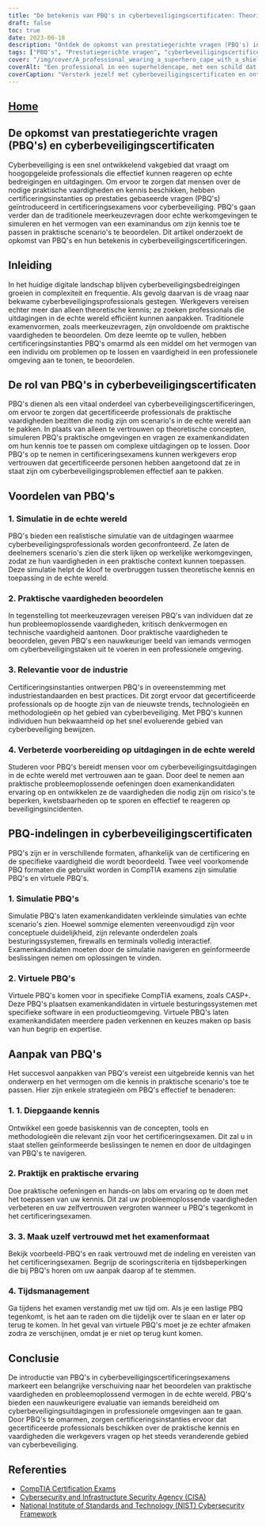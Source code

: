 ```yaml
---
title: "De betekenis van PBQ's in cyberbeveiligingscertificaten: Theorie en praktijk overbruggen"
draft: false
toc: true
date: 2023-06-18
description: "Ontdek de opkomst van prestatiegerichte vragen (PBQ's) in cyberbeveiligingscertificeringen en hun rol in het beoordelen van praktische vaardigheden en probleemoplossend vermogen in de echte wereld."
tags: ["PBQ's", "Prestatiegerichte vragen", "cyberbeveiligingscertificeringen", "praktische vaardigheden", "problemen in de echte wereld oplossen", "simulatie PBQ's", "virtuele PBQ's", "examenvoorbereiding", "cyberbeveiligingsprofessionals", "praktijkervaring", "certificeringsexamens", "CompTIA", "IT-beveiliging", "cyberbedreigingen", "kritisch denken", "technische vaardigheid", "relevantie voor de industrie", "cyberbeveiligingstrends", "industrienormen", "NIST Cyberveiligheidskader", "CISA", "Nationaal Instituut voor Normen en Technologie", "beoordeling cyberbeveiliging", "onderwijs in cyberbeveiliging", "informatiebeveiliging", "beveiligingsprofessionals", "banenmarkt cyberbeveiliging", "IT-certificeringen", "cyberbeveiligingsvaardigheden", "netwerkbeveiliging"]
cover: "/img/cover/A_professional_wearing_a_superhero_cape_with_a_shield_repre.png"
coverAlt: "Een professional in een superheldencape, met een schild dat staat voor cyberbeveiliging, staat zelfverzekerd voor een computernetwerk."
coverCaption: "Versterk jezelf met cyberbeveiligingscertificaten en ontketen je superheldenpotentieel!"
---
```


## [Home](/cyber-security-career-playbook-start/)

## De opkomst van prestatiegerichte vragen (PBQ's) en cyberbeveiligingscertificaten

Cyberbeveiliging is een snel ontwikkelend vakgebied dat vraagt om hoogopgeleide professionals die effectief kunnen reageren op echte bedreigingen en uitdagingen. Om ervoor te zorgen dat mensen over de nodige praktische vaardigheden en kennis beschikken, hebben certificeringsinstanties op prestaties gebaseerde vragen (PBQ's) geïntroduceerd in certificeringsexamens voor cyberbeveiliging. PBQ's gaan verder dan de traditionele meerkeuzevragen door echte werkomgevingen te simuleren en het vermogen van een examinandus om zijn kennis toe te passen in praktische scenario's te beoordelen. Dit artikel onderzoekt de opkomst van PBQ's en hun betekenis in cyberbeveiligingscertificeringen.

## Inleiding

In het huidige digitale landschap blijven cyberbeveiligingsbedreigingen groeien in complexiteit en frequentie. Als gevolg daarvan is de vraag naar bekwame cyberbeveiligingsprofessionals gestegen. Werkgevers vereisen echter meer dan alleen theoretische kennis; ze zoeken professionals die uitdagingen in de echte wereld efficiënt kunnen aanpakken. Traditionele examenvormen, zoals meerkeuzevragen, zijn onvoldoende om praktische vaardigheden te beoordelen. Om deze leemte op te vullen, hebben certificeringsinstanties PBQ's omarmd als een middel om het vermogen van een individu om problemen op te lossen en vaardigheid in een professionele omgeving aan te tonen, te beoordelen.

## De rol van PBQ's in cyberbeveiligingscertificaten

PBQ's dienen als een vitaal onderdeel van cyberbeveiligingscertificeringen, om ervoor te zorgen dat gecertificeerde professionals de praktische vaardigheden bezitten die nodig zijn om scenario's in de echte wereld aan te pakken. In plaats van alleen te vertrouwen op theoretische concepten, simuleren PBQ's praktische omgevingen en vragen ze examenkandidaten om hun kennis toe te passen om complexe uitdagingen op te lossen. Door PBQ's op te nemen in certificeringsexamens kunnen werkgevers erop vertrouwen dat gecertificeerde personen hebben aangetoond dat ze in staat zijn om cyberbeveiligingsproblemen effectief aan te pakken.

## Voordelen van PBQ's

### 1. Simulatie in de echte wereld

PBQ's bieden een realistische simulatie van de uitdagingen waarmee cyberbeveiligingsprofessionals worden geconfronteerd. Ze laten de deelnemers scenario's zien die sterk lijken op werkelijke werkomgevingen, zodat ze hun vaardigheden in een praktische context kunnen toepassen. Deze simulatie helpt de kloof te overbruggen tussen theoretische kennis en toepassing in de echte wereld.

### 2. Praktische vaardigheden beoordelen

In tegenstelling tot meerkeuzevragen vereisen PBQ's van individuen dat ze hun probleemoplossende vaardigheden, kritisch denkvermogen en technische vaardigheid aantonen. Door praktische vaardigheden te beoordelen, geven PBQ's een nauwkeuriger beeld van iemands vermogen om cyberbeveiligingstaken uit te voeren in een professionele omgeving.

### 3. Relevantie voor de industrie

Certificeringsinstanties ontwerpen PBQ's in overeenstemming met industriestandaarden en best practices. Dit zorgt ervoor dat gecertificeerde professionals op de hoogte zijn van de nieuwste trends, technologieën en methodologieën op het gebied van cyberbeveiliging. Met PBQ's kunnen individuen hun bekwaamheid op het snel evoluerende gebied van cyberbeveiliging bewijzen.

### 4. Verbeterde voorbereiding op uitdagingen in de echte wereld

Studeren voor PBQ's bereidt mensen voor om cyberbeveiligingsuitdagingen in de echte wereld met vertrouwen aan te gaan. Door deel te nemen aan praktische probleemoplossende oefeningen doen examenkandidaten ervaring op en ontwikkelen ze de vaardigheden die nodig zijn om risico's te beperken, kwetsbaarheden op te sporen en effectief te reageren op beveiligingsincidenten.

## PBQ-indelingen in cyberbeveiligingscertificaten

PBQ's zijn er in verschillende formaten, afhankelijk van de certificering en de specifieke vaardigheid die wordt beoordeeld. Twee veel voorkomende PBQ formaten die gebruikt worden in CompTIA examens zijn simulatie PBQ's en virtuele PBQ's.

### 1. Simulatie PBQ's

Simulatie PBQ's laten examenkandidaten verkleinde simulaties van echte scenario's zien. Hoewel sommige elementen vereenvoudigd zijn voor conceptuele duidelijkheid, zijn relevante onderdelen zoals besturingssystemen, firewalls en terminals volledig interactief. Examenkandidaten moeten door de simulatie navigeren en geïnformeerde beslissingen nemen om oplossingen te vinden.

### 2. Virtuele PBQ's

Virtuele PBQ's komen voor in specifieke CompTIA examens, zoals CASP+. Deze PBQ's plaatsen examenkandidaten in virtuele besturingssystemen met specifieke software in een productieomgeving. Virtuele PBQ's laten examenkandidaten meerdere paden verkennen en keuzes maken op basis van hun begrip en expertise.

## Aanpak van PBQ's

Het succesvol aanpakken van PBQ's vereist een uitgebreide kennis van het onderwerp en het vermogen om die kennis in praktische scenario's toe te passen. Hier zijn enkele strategieën om PBQ's effectief te benaderen:

### 1. 1. Diepgaande kennis

Ontwikkel een goede basiskennis van de concepten, tools en methodologieën die relevant zijn voor het certificeringsexamen. Dit zal u in staat stellen geïnformeerde beslissingen te nemen en door de uitdagingen van PBQ's te navigeren.

### 2. Praktijk en praktische ervaring

Doe praktische oefeningen en hands-on labs om ervaring op te doen met het toepassen van uw kennis. Dit zal uw probleemoplossende vaardigheden verbeteren en uw zelfvertrouwen vergroten wanneer u PBQ's tegenkomt in het certificeringsexamen.

### 3. 3. Maak uzelf vertrouwd met het examenformaat

Bekijk voorbeeld-PBQ's en raak vertrouwd met de indeling en vereisten van het certificeringsexamen. Begrijp de scoringscriteria en tijdsbeperkingen die bij PBQ's horen om uw aanpak daarop af te stemmen.

### 4. Tijdsmanagement

Ga tijdens het examen verstandig met uw tijd om. Als je een lastige PBQ tegenkomt, is het aan te raden om die tijdelijk over te slaan en er later op terug te komen. In het geval van virtuele PBQ's moet je ze echter afmaken zodra ze verschijnen, omdat je er niet op terug kunt komen.

## Conclusie

De introductie van PBQ's in cyberbeveiligingscertificeringsexamens markeert een belangrijke verschuiving naar het beoordelen van praktische vaardigheden en probleemoplossend vermogen in de echte wereld. PBQ's bieden een nauwkeurigere evaluatie van iemands bereidheid om cyberbeveiligingsuitdagingen in professionele omgevingen aan te gaan. Door PBQ's te omarmen, zorgen certificeringsinstanties ervoor dat gecertificeerde professionals beschikken over de praktische kennis en vaardigheden die werkgevers vragen op het steeds veranderende gebied van cyberbeveiliging.

## Referenties

- [CompTIA Certification Exams](https://www.comptia.org/certifications)
- [Cybersecurity and Infrastructure Security Agency (CISA)](https://www.cisa.gov/cybersecurity)
- [National Institute of Standards and Technology (NIST) Cybersecurity Framework](https://www.nist.gov/cyberframework)

